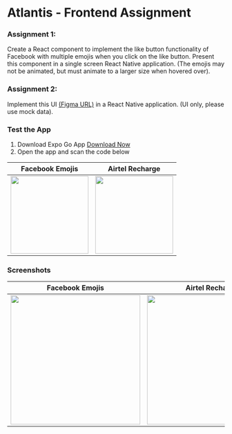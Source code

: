 # Atlantis - Frontend Assignment

### Assignment 1: 
Create a React component to implement the like button functionality of Facebook with multiple emojis when you click on the like button. Present this component in a single screen React Native application. (The emojis may not be animated, but must animate to a larger size when hovered over). 

### Assignment 2: 
Implement this UI [(Figma URL)](https://www.figma.com/file/xtfvNjhNdBnSwH44PkkEb1/Dev-Interview?node-id=0%3A1) in a React Native application. (UI only, please use mock data). 

### Test the App
1. Download Expo Go App [Download Now](https://expo.dev/client)
2. Open the app and scan the code below 

| Facebook Emojis | Airtel Recharge |
| -------|--------------|
| <img src="https://user-images.githubusercontent.com/31235491/129472863-3686cb61-5aa9-4076-ac20-5bd72f66da50.png" width="180"> | <img src="https://user-images.githubusercontent.com/31235491/129472752-cd4795b1-a5da-4bb4-9f85-d28c9d58afe0.png" width="180"> |

### Screenshots
| Facebook Emojis | Airtel Recharge |
| -------|--------------|
| <img src="https://user-images.githubusercontent.com/31235491/129472737-e7c0e2a8-118a-433e-87a2-e16b044b3725.png" width="300"> | <img src="https://user-images.githubusercontent.com/31235491/129472825-3c9fca0a-9e84-47ae-b3a6-c7a6397ad4a1.png" width="300"> |



